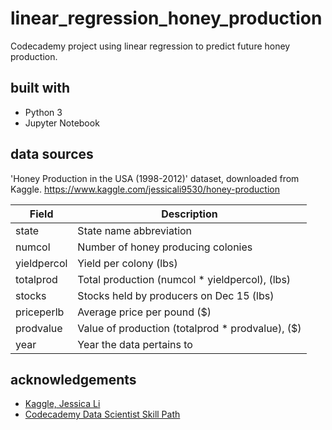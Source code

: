 # linear_regression_honey_production
Codecademy project using linear regression to predict future honey production.

## built with
* Python 3
* Jupyter Notebook

## data sources
'Honey Production in the USA (1998-2012)' dataset, downloaded from Kaggle.
https://www.kaggle.com/jessicali9530/honey-production

Field | Description
------------ | -------------
state | State name abbreviation
numcol | Number of honey producing colonies
yieldpercol | Yield per colony (lbs)
totalprod | Total production (numcol * yieldpercol), (lbs)
stocks | Stocks held by producers on Dec 15 (lbs)
priceperlb | Average price per pound ($)
prodvalue | Value of production (totalprod * prodvalue), ($)
year | Year the data pertains to

## acknowledgements
* [Kaggle, Jessica Li](https://www.kaggle.com/jessicali9530/honey-production)
* [Codecademy Data Scientist Skill Path](https://www.codecademy.com/learn)
